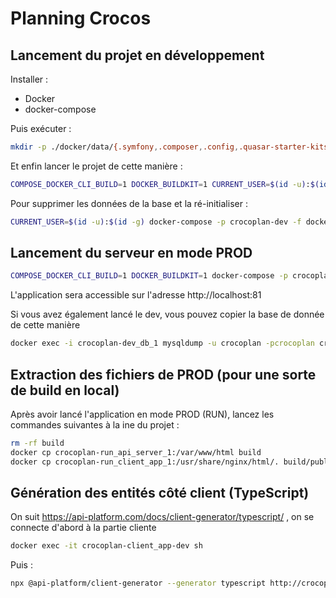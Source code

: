# Planning Crocos
## Lancement du projet en développement
Installer :
- Docker
- docker-compose

Puis exécuter :
```bash
mkdir -p ./docker/data/{.symfony,.composer,.config,.quasar-starter-kits,.yarn,.cache,.npm} && touch docker/data/.yarnrc
```

Et enfin lancer le projet de cette manière :
```bash
COMPOSE_DOCKER_CLI_BUILD=1 DOCKER_BUILDKIT=1 CURRENT_USER=$(id -u):$(id -g) docker-compose -p crocoplan-dev -f docker/docker-compose-dev.yml up --build
```

Pour supprimer les données de la base et la ré-initialiser :
```bash
CURRENT_USER=$(id -u):$(id -g) docker-compose -p crocoplan-dev -f docker/docker-compose-dev.yml down --volumes
```

## Lancement du serveur en mode PROD
```bash
COMPOSE_DOCKER_CLI_BUILD=1 DOCKER_BUILDKIT=1 docker-compose -p crocoplan-run -f docker/docker-compose-run.yml up --build
```
L'application sera accessible sur l'adresse http://localhost:81

Si vous avez également lancé le dev, vous pouvez copier la base de donnée de cette manière
```bash
docker exec -i crocoplan-dev_db_1 mysqldump -u crocoplan -pcrocoplan crocoplan | docker exec -i crocoplan-run_db_1 mysql -u crocoplan -pcrocoplan crocoplan
```

## Extraction des fichiers de PROD (pour une sorte de build en local)
Après avoir lancé l'application en mode PROD (RUN), lancez les commandes suivantes à la ine du projet :
```bash
rm -rf build
docker cp crocoplan-run_api_server_1:/var/www/html build
docker cp crocoplan-run_client_app_1:/usr/share/nginx/html/. build/public/
```

## Génération des entités côté client (TypeScript)
On suit https://api-platform.com/docs/client-generator/typescript/ , on se connecte d'abord à la partie cliente
```bash
docker exec -it crocoplan-client_app-dev sh
```
Puis :
```bash
npx @api-platform/client-generator --generator typescript http://crocoplan-api_server-dev:8000/api src/
```
